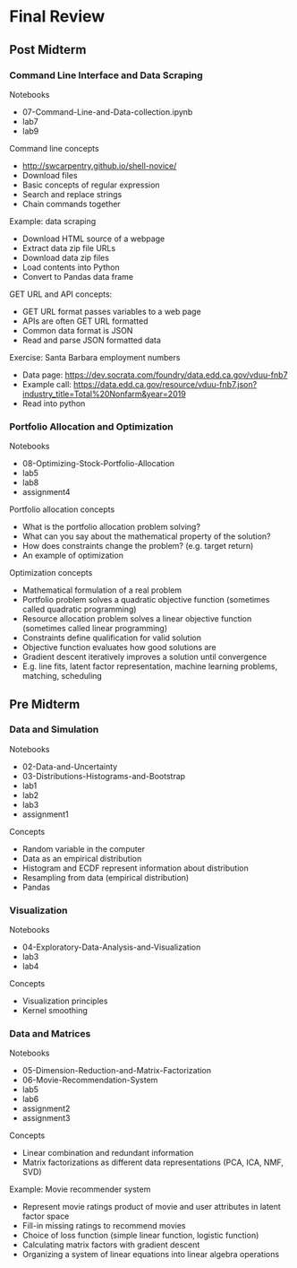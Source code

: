# Final Review

## Post Midterm

### Command Line Interface and Data Scraping

Notebooks
* 07-Command-Line-and-Data-collection.ipynb
* lab7
* lab9

Command line concepts
* http://swcarpentry.github.io/shell-novice/
* Download files
* Basic concepts of regular expression
* Search and replace strings
* Chain commands together

Example: data scraping
* Download HTML source of a webpage
* Extract data zip file URLs
* Download data zip files
* Load contents into Python
* Convert to Pandas data frame

GET URL and API concepts:
* GET URL format passes variables to a web page
* APIs are often GET URL formatted
* Common data format is JSON
* Read and parse JSON formatted data

Exercise: Santa Barbara employment numbers
* Data page: https://dev.socrata.com/foundry/data.edd.ca.gov/vduu-fnb7
* Example call: https://data.edd.ca.gov/resource/vduu-fnb7.json?industry_title=Total%20Nonfarm&year=2019
* Read into python

### Portfolio Allocation and Optimization

Notebooks
* 08-Optimizing-Stock-Portfolio-Allocation
* lab5
* lab8
* assignment4

Portfolio allocation concepts
* What is the portfolio allocation problem solving?
* What can you say about the mathematical property of the solution?
* How does constraints change the problem? (e.g. target return)
* An example of optimization

Optimization concepts
* Mathematical formulation of a real problem
* Portfolio problem solves a quadratic objective function (sometimes called quadratic programming)
* Resource allocation problem solves a linear objective function (sometimes called linear programming)
* Constraints define qualification for valid solution
* Objective function evaluates how good solutions are
* Gradient descent iteratively improves a solution until convergence
* E.g. line fits, latent factor representation, machine learning problems, matching, scheduling

## Pre Midterm

### Data and Simulation

Notebooks
* 02-Data-and-Uncertainty
* 03-Distributions-Histograms-and-Bootstrap
* lab1
* lab2
* lab3
* assignment1

Concepts
* Random variable in the computer
* Data as an empirical distribution
* Histogram and ECDF represent information about distribution
* Resampling from data (empirical distribution)
* Pandas

### Visualization

Notebooks
* 04-Exploratory-Data-Analysis-and-Visualization
* lab3
* lab4

Concepts
* Visualization principles
* Kernel smoothing

### Data and Matrices

Notebooks
* 05-Dimension-Reduction-and-Matrix-Factorization
* 06-Movie-Recommendation-System
* lab5
* lab6
* assignment2
* assignment3

Concepts
* Linear combination and redundant information
* Matrix factorizations as different data representations (PCA, ICA, NMF, SVD)

Example: Movie recommender system
* Represent movie ratings product of movie and user attributes in latent factor space
* Fill-in missing ratings to recommend movies
* Choice of loss function (simple linear function, logistic function)
* Calculating matrix factors with gradient descent
* Organizing a system of linear equations into linear algebra operations
